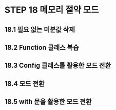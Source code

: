 # STEP 18 메모리 절약 모드
## 18.1 필요 없는 미분값 삭제
## 18.2 Function 클래스 복습
## 18.3 Config 클래스를 활용한 모드 전환
## 18.4 모드 전환
## 18.5 with 문을 활용한 모드 전환